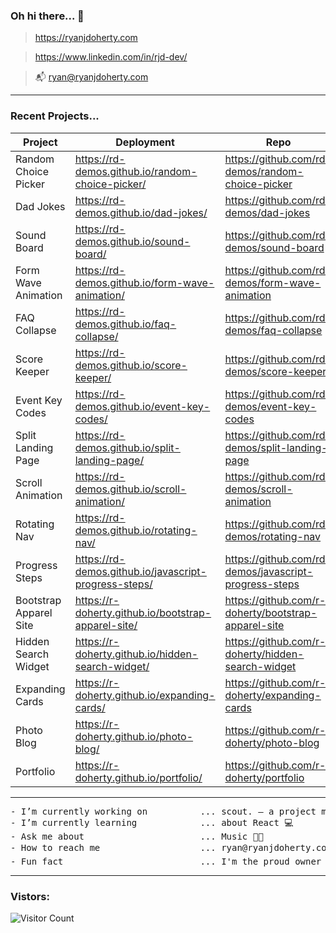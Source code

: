 ### Oh hi there... 👋

> https://ryanjdoherty.com

> https://www.linkedin.com/in/rjd-dev/

> 📬 ryan@ryanjdoherty.com

<hr>

### Recent Projects...

Project | Deployment | Repo
--- | --- | ---
Random Choice Picker | https://rd-demos.github.io/random-choice-picker/ | https://github.com/rd-demos/random-choice-picker
Dad Jokes | https://rd-demos.github.io/dad-jokes/ | https://github.com/rd-demos/dad-jokes
Sound Board | https://rd-demos.github.io/sound-board/ | https://github.com/rd-demos/sound-board
Form Wave Animation | https://rd-demos.github.io/form-wave-animation/ | https://github.com/rd-demos/form-wave-animation
FAQ Collapse | https://rd-demos.github.io/faq-collapse/ | https://github.com/rd-demos/faq-collapse
Score Keeper | https://rd-demos.github.io/score-keeper/ | https://github.com/rd-demos/score-keeper
Event Key Codes | https://rd-demos.github.io/event-key-codes/ | https://github.com/rd-demos/event-key-codes
Split Landing Page | https://rd-demos.github.io/split-landing-page/ | https://github.com/rd-demos/split-landing-page
Scroll Animation | https://rd-demos.github.io/scroll-animation/ | https://github.com/rd-demos/scroll-animation
Rotating Nav | https://rd-demos.github.io/rotating-nav/ | https://github.com/rd-demos/rotating-nav
Progress Steps | https://rd-demos.github.io/javascript-progress-steps/ | https://github.com/rd-demos/javascript-progress-steps
Bootstrap Apparel Site | https://r-doherty.github.io/bootstrap-apparel-site/ | https://github.com/r-doherty/bootstrap-apparel-site
Hidden Search Widget | https://r-doherty.github.io/hidden-search-widget/ | https://github.com/r-doherty/hidden-search-widget
Expanding Cards | https://r-doherty.github.io/expanding-cards/ | https://github.com/r-doherty/expanding-cards
Photo Blog | https://r-doherty.github.io/photo-blog/ | https://github.com/r-doherty/photo-blog
Portfolio | https://r-doherty.github.io/portfolio/ | https://github.com/r-doherty/portfolio

<hr>

<pre>
- I’m currently working on          ... scout. — a project management platform for the Live Entertainment Industry 👨‍💻
- I’m currently learning            ... about React 💻
- Ask me about                      ... Music 👨‍🎤
- How to reach me                   ... ryan@ryanjdoherty.com 📬
- Fun fact                          ... I'm the proud owner of a Superbowl Ring (LIV - go Chiefs!) 🏈
</pre>

<hr>

### Vistors:

![Visitor Count](https://profile-counter.glitch.me/r-doherty/count.svg)


<!--
**r-doherty/r-doherty** is a ✨ _special_ ✨ repository because its `README.md` (this file) appears on your GitHub profile.
-->
